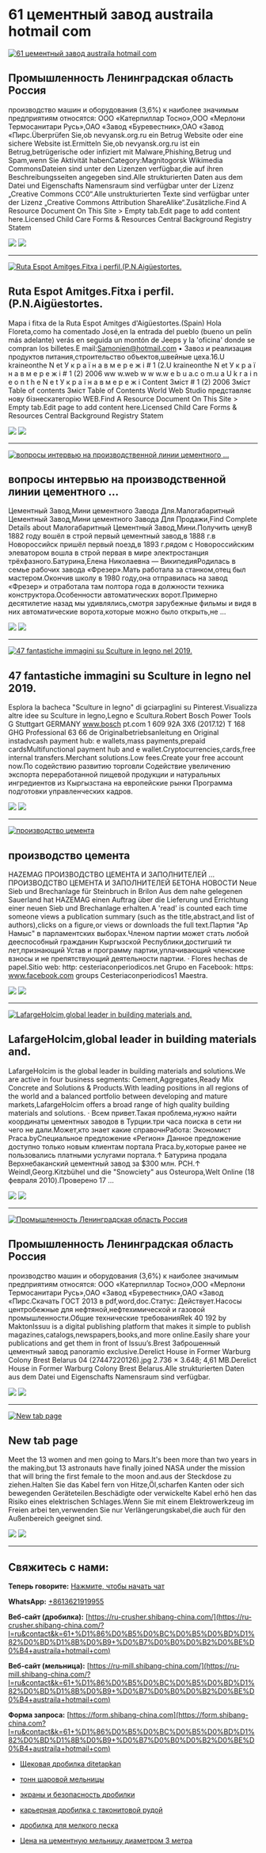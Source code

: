 # 61 цементный завод austraila hotmail com

<a href="https://swt.shibang-china.com/?l=ru&img&k=61+%D1%86%D0%B5%D0%BC%D0%B5%D0%BD%D1%82%D0%BD%D1%8B%D0%B9+%D0%B7%D0%B0%D0%B2%D0%BE%D0%B4+austraila+hotmail+com" target="_blank">![61 цементный завод austraila hotmail com](http://static.shibang-china.com/all-800x300/345.jpg)</a>

## Промышленность Ленинградская область Россия
производство машин и оборудования (3,6%) к наиболее значимым предприятиям относятся: ООО &#171;Катерпиллар Тосно&#187;,ООО &#171;Мерлони Термосанитари Русь&#187;,ОАО &#171;Завод &#171;Буревестник&#187;,ОАО &#171;Завод &#171;Пирс.&#220;berpr&#252;fen Sie,ob nevyansk.org.ru ein Betrug Website oder eine sichere Website ist.Ermitteln Sie,ob nevyansk.org.ru ist ein Betrug,betr&#252;gerische oder infiziert mit Malware,Phishing,Betrug und Spam,wenn Sie Aktivit&#228;t habenCategory:Magnitogorsk Wikimedia CommonsDateien sind unter den Lizenzen verf&#252;gbar,die auf ihren Beschreibungsseiten angegeben sind.Alle strukturierten Daten aus dem Datei und Eigenschafts Namensraum sind verf&#252;gbar unter der Lizenz „Creative Commons CC0“.Alle unstrukturierten Texte sind verf&#252;gbar unter der Lizenz „Creative Commons Attribution ShareAlike“.Zus&#228;tzliche.Find A Resource Document On This Site &gt; Empty tab.Edit page to add content here.Licensed Child Care Forms &amp; Resources Central Background Registry Statem


<a href="https://whatsapp.shibangsoft.com/WhatsApp.php" target="_blank" title="WhatsApp">![](http://static.shibang-china.com/icon/whatsapp.png)</a> <a href="https://swt.shibang-china.com/?l=ru&icon&k=61+%D1%86%D0%B5%D0%BC%D0%B5%D0%BD%D1%82%D0%BD%D1%8B%D0%B9+%D0%B7%D0%B0%D0%B2%D0%BE%D0%B4+austraila+hotmail+com" target="_blank">![](http://static.shibang-china.com/icon/chat-ru.png)</a>

---

<a href="https://swt.shibang-china.com/?l=ru&img&k=61+%D1%86%D0%B5%D0%BC%D0%B5%D0%BD%D1%82%D0%BD%D1%8B%D0%B9+%D0%B7%D0%B0%D0%B2%D0%BE%D0%B4+austraila+hotmail+com" target="_blank">![Ruta Espot Amitges.Fitxa i perfil.(P.N.Aig&#252;estortes.](http://static.shibang-china.com/all-800x300/381.jpg)</a>

## Ruta Espot Amitges.Fitxa i perfil.(P.N.Aig&#252;estortes.
Mapa i fitxa de la Ruta Espot Amitges d'Aig&#252;estortes.(Spain) Hola Floreta,como ha comentado Jos&#233;,en la entrada del pueblo (bueno un pel&#237;n m&#225;s adelante) ver&#225;s en seguida un mont&#243;n de Jeeps y la 'oficina' donde se compran los billetes.E mail:Samonien@hotmail.com • Завоз и реализация продуктов питания,строительство объектов,швейные цеха.16.U kraineonthe N et У к р а ї н а в м е р е ж і # 1 (2.U kraineonthe N et У к р а ї н а в м е р е ж і # 1 (2) 2006 ww w.web w w w.w e b u a.c o m.u a U k r a i n e o n t h e N e t У к р а ї н а в м е р е ж і Content Зміст # 1 (2) 2006 Зміст Table of contents Зміст Table of Contents World Web Studio представляє нову бізнескатегорію WEB.Find A Resource Document On This Site &gt; Empty tab.Edit page to add content here.Licensed Child Care Forms &amp; Resources Central Background Registry Statem


<a href="https://whatsapp.shibangsoft.com/WhatsApp.php" target="_blank" title="WhatsApp">![](http://static.shibang-china.com/icon/whatsapp.png)</a> <a href="https://swt.shibang-china.com/?l=ru&icon&k=61+%D1%86%D0%B5%D0%BC%D0%B5%D0%BD%D1%82%D0%BD%D1%8B%D0%B9+%D0%B7%D0%B0%D0%B2%D0%BE%D0%B4+austraila+hotmail+com" target="_blank">![](http://static.shibang-china.com/icon/chat-ru.png)</a>

---

<a href="https://swt.shibang-china.com/?l=ru&img&k=61+%D1%86%D0%B5%D0%BC%D0%B5%D0%BD%D1%82%D0%BD%D1%8B%D0%B9+%D0%B7%D0%B0%D0%B2%D0%BE%D0%B4+austraila+hotmail+com" target="_blank">![вопросы интервью на производственной линии цементного …](http://static.shibang-china.com/all-800x300/1154.jpg)</a>

## вопросы интервью на производственной линии цементного …
Цементный Завод,Мини цементного Завода Для.Малогабаритный Цементный Завод,Мини цементного Завода Для Продажи,Find Complete Details about Малогабаритный Цементный Завод,Мини.Получить ценуВ 1882 году вошёл в строй первый цементный завод,в 1888 г.в Новороссийск пришёл первый поезд,в 1893 г.рядом с Новороссийским элеватором вошла в строй первая в мире электростанция трёхфазного.Батурина,Елена Николаевна — ВикипедияРодилась в семье рабочих завода &#171;Фрезер&#187;.Мать работала за станком,отец был мастером.Окончив школу в 1980 году,она отправилась на завод &#171;Фрезер&#187; и отработала там полтора года в должности техника конструктора.Особенности автоматических ворот.Примерно десятилетие назад мы удивлялись,смотря зарубежные фильмы и видя в них автоматические ворота,которые можно было открыть,не …


<a href="https://whatsapp.shibangsoft.com/WhatsApp.php" target="_blank" title="WhatsApp">![](http://static.shibang-china.com/icon/whatsapp.png)</a> <a href="https://swt.shibang-china.com/?l=ru&icon&k=61+%D1%86%D0%B5%D0%BC%D0%B5%D0%BD%D1%82%D0%BD%D1%8B%D0%B9+%D0%B7%D0%B0%D0%B2%D0%BE%D0%B4+austraila+hotmail+com" target="_blank">![](http://static.shibang-china.com/icon/chat-ru.png)</a>

---

<a href="https://swt.shibang-china.com/?l=ru&img&k=61+%D1%86%D0%B5%D0%BC%D0%B5%D0%BD%D1%82%D0%BD%D1%8B%D0%B9+%D0%B7%D0%B0%D0%B2%D0%BE%D0%B4+austraila+hotmail+com" target="_blank">![47 fantastiche immagini su Sculture in legno nel 2019.](http://static.shibang-china.com/all-800x300/1102.jpg)</a>

## 47 fantastiche immagini su Sculture in legno nel 2019.
Esplora la bacheca &quot;Sculture in legno&quot; di gciarpaglini su Pinterest.Visualizza altre idee su Sculture in legno,Legno e Scultura.Robert Bosch Power Tools G Stuttgart GERMANY www.bosch pt.com 1 609 92A 3X6 (2017.12) T 168 GHG Professional 63 66 de Originalbetriebsanleitung en Original instadvcash payment hub: e wallets,mass payments,prepaid cardsMultifunctional payment hub and e wallet.Cryptocurrencies,cards,free internal transfers.Merchant solutions.Low fees.Create your free account now.По содействию развитию торговли Содействие увеличению экспорта переработанной пищевой продукции и натуральных ингредиентов из Кыргызстана на европейские рынки Программа подготовки управленческих кадров.


<a href="https://whatsapp.shibangsoft.com/WhatsApp.php" target="_blank" title="WhatsApp">![](http://static.shibang-china.com/icon/whatsapp.png)</a> <a href="https://swt.shibang-china.com/?l=ru&icon&k=61+%D1%86%D0%B5%D0%BC%D0%B5%D0%BD%D1%82%D0%BD%D1%8B%D0%B9+%D0%B7%D0%B0%D0%B2%D0%BE%D0%B4+austraila+hotmail+com" target="_blank">![](http://static.shibang-china.com/icon/chat-ru.png)</a>

---

<a href="https://swt.shibang-china.com/?l=ru&img&k=61+%D1%86%D0%B5%D0%BC%D0%B5%D0%BD%D1%82%D0%BD%D1%8B%D0%B9+%D0%B7%D0%B0%D0%B2%D0%BE%D0%B4+austraila+hotmail+com" target="_blank">![производство цемента](http://static.shibang-china.com/all-800x300/1499.jpg)</a>

## производство цемента
HAZEMAG ПРОИЗВОДСТВО ЦЕМЕНТА И ЗАПОЛНИТЕЛЕЙ … ПРОИЗВОДСТВО ЦЕМЕНТА И ЗАПОЛНИТЕЛЕЙ БЕТОНА НОВОСТИ Neue Sieb und Brechanlage f&#252;r Steinbruch in Brilon Aus dem nahe gelegenen Sauerland hat HAZEMAG einen Auftrag &#252;ber die Lieferung und Errichtung einer neuen Sieb und Brechanlage erhalten.A 'read' is counted each time someone views a publication summary (such as the title,abstract,and list of authors),clicks on a figure,or views or downloads the full text.Партия &quot;Ар Намыс&quot; в парламентских выборах.Членом партии может стать любой дееспособный гражданин Кыргызской Республики,достигший ти лет,признающий Устав и программу партии,уплачивающий членские взносы и не препятствующий деятельности партии.&nbsp;&#0183;&#32;Flores hechas de papel.Sitio web: http: cesteriaconperiodicos.net Grupo en Facebook: https: www.facebook.com groups Cesteriaconperiodicos1 Maestra.


<a href="https://whatsapp.shibangsoft.com/WhatsApp.php" target="_blank" title="WhatsApp">![](http://static.shibang-china.com/icon/whatsapp.png)</a> <a href="https://swt.shibang-china.com/?l=ru&icon&k=61+%D1%86%D0%B5%D0%BC%D0%B5%D0%BD%D1%82%D0%BD%D1%8B%D0%B9+%D0%B7%D0%B0%D0%B2%D0%BE%D0%B4+austraila+hotmail+com" target="_blank">![](http://static.shibang-china.com/icon/chat-ru.png)</a>

---

<a href="https://swt.shibang-china.com/?l=ru&img&k=61+%D1%86%D0%B5%D0%BC%D0%B5%D0%BD%D1%82%D0%BD%D1%8B%D0%B9+%D0%B7%D0%B0%D0%B2%D0%BE%D0%B4+austraila+hotmail+com" target="_blank">![LafargeHolcim,global leader in building materials and.](http://static.shibang-china.com/all-800x300/300.jpg)</a>

## LafargeHolcim,global leader in building materials and.
LafargeHolcim is the global leader in building materials and solutions.We are active in four business segments: Cement,Aggregates,Ready Mix Concrete and Solutions &amp; Products.With leading positions in all regions of the world and a balanced portfolio between developing and mature markets,LafargeHolcim offers a broad range of high quality building materials and solutions.&nbsp;&#0183;&#32;Всем привет.Такая проблема,нужно найти координаты цементных заводов в Турции.три часа поиска в сети ни чего не дали.Может,кто знает какие справочнРабота: Экономист Praca.byСпециальное предложение &#171;Регион&#187; Данное предложение доступно только новым клиентам портала Praca.by,которые ранее не пользовались платными услугами портала.↑ Батурина продала Верхнебаканский цементный завод за $300 млн. PCH.↑ Weindl,Georg.Kitzb&#252;hel und die &quot;Snowciety&quot; aus Osteuropa,Welt Online (18 февраля 2010).Проверено 17 …


<a href="https://whatsapp.shibangsoft.com/WhatsApp.php" target="_blank" title="WhatsApp">![](http://static.shibang-china.com/icon/whatsapp.png)</a> <a href="https://swt.shibang-china.com/?l=ru&icon&k=61+%D1%86%D0%B5%D0%BC%D0%B5%D0%BD%D1%82%D0%BD%D1%8B%D0%B9+%D0%B7%D0%B0%D0%B2%D0%BE%D0%B4+austraila+hotmail+com" target="_blank">![](http://static.shibang-china.com/icon/chat-ru.png)</a>

---

<a href="https://swt.shibang-china.com/?l=ru&img&k=61+%D1%86%D0%B5%D0%BC%D0%B5%D0%BD%D1%82%D0%BD%D1%8B%D0%B9+%D0%B7%D0%B0%D0%B2%D0%BE%D0%B4+austraila+hotmail+com" target="_blank">![Промышленность Ленинградская область Россия](http://static.shibang-china.com/all-800x300/1149.jpg)</a>

## Промышленность Ленинградская область Россия
производство машин и оборудования (3,6%) к наиболее значимым предприятиям относятся: ООО &#171;Катерпиллар Тосно&#187;,ООО &#171;Мерлони Термосанитари Русь&#187;,ОАО &#171;Завод &#171;Буревестник&#187;,ОАО &#171;Завод &#171;Пирс.Скачать ГОСТ 2013 в pdf,word,doc.Статус: Действует.Насосы центробежные для нефтяной,нефтехимической и газовой промышленности.Общие технические требованияRek 40 192 by MaktonIssuu is a digital publishing platform that makes it simple to publish magazines,catalogs,newspapers,books,and more online.Easily share your publications and get them in front of Issuu’s.Brest Заброшенный цементный завод panoramio exclusive.Derelict House in Former Warburg Colony Brest Belarus 04 (27447220126).jpg 2.736 &#215; 3.648; 4,61 MB.Derelict House in Former Warburg Colony Brest Belarus.Alle strukturierten Daten aus dem Datei und Eigenschafts Namensraum sind verf&#252;gbar.


<a href="https://whatsapp.shibangsoft.com/WhatsApp.php" target="_blank" title="WhatsApp">![](http://static.shibang-china.com/icon/whatsapp.png)</a> <a href="https://swt.shibang-china.com/?l=ru&icon&k=61+%D1%86%D0%B5%D0%BC%D0%B5%D0%BD%D1%82%D0%BD%D1%8B%D0%B9+%D0%B7%D0%B0%D0%B2%D0%BE%D0%B4+austraila+hotmail+com" target="_blank">![](http://static.shibang-china.com/icon/chat-ru.png)</a>

---

<a href="https://swt.shibang-china.com/?l=ru&img&k=61+%D1%86%D0%B5%D0%BC%D0%B5%D0%BD%D1%82%D0%BD%D1%8B%D0%B9+%D0%B7%D0%B0%D0%B2%D0%BE%D0%B4+austraila+hotmail+com" target="_blank">![New tab page](http://static.shibang-china.com/all-800x300/582.jpg)</a>

## New tab page
Meet the 13 women and men going to Mars.It's been more than two years in the making,but 13 astronauts have finally joined NASA under the mission that will bring the first female to the moon and.aus der Steckdose zu ziehen.Halten Sie das Kabel fern von Hitze,&#214;l,scharfen Kanten oder sich bewegenden Ger&#228;teteilen.Besch&#228;digte oder verwickelte Kabel erh&#246; hen das Risiko eines elektrischen Schlages.Wenn Sie mit einem Elektrowerkzeug im Freien arbei ten,verwenden Sie nur Verl&#228;ngerungskabel,die auch f&#252;r den Au&#223;enbereich geeignet sind.

<a href="https://whatsapp.shibangsoft.com/WhatsApp.php" target="_blank" title="WhatsApp">![](http://static.shibang-china.com/icon/whatsapp.png)</a> <a href="https://swt.shibang-china.com/?l=ru&icon&k=61+%D1%86%D0%B5%D0%BC%D0%B5%D0%BD%D1%82%D0%BD%D1%8B%D0%B9+%D0%B7%D0%B0%D0%B2%D0%BE%D0%B4+austraila+hotmail+com" target="_blank">![](http://static.shibang-china.com/icon/chat-ru.png)</a>

---
## Свяжитесь с нами:

**Теперь говорите:** [Нажмите, чтобы начать чат](https://swt.shibang-china.com?l=ru&contact&k=61+%D1%86%D0%B5%D0%BC%D0%B5%D0%BD%D1%82%D0%BD%D1%8B%D0%B9+%D0%B7%D0%B0%D0%B2%D0%BE%D0%B4+austraila+hotmail+com)

**WhatsApp:**  [+8613621919955](https://whatsapp.shibangsoft.com/WhatsApp.php)

**Веб-сайт (дробилка):** [https://ru-crusher.shibang-china.com/](https://ru-crusher.shibang-china.com/?l=ru&contact&k=61+%D1%86%D0%B5%D0%BC%D0%B5%D0%BD%D1%82%D0%BD%D1%8B%D0%B9+%D0%B7%D0%B0%D0%B2%D0%BE%D0%B4+austraila+hotmail+com)

**Веб-сайт (мельница):** [https://ru-mill.shibang-china.com/](https://ru-mill.shibang-china.com/?l=ru&contact&k=61+%D1%86%D0%B5%D0%BC%D0%B5%D0%BD%D1%82%D0%BD%D1%8B%D0%B9+%D0%B7%D0%B0%D0%B2%D0%BE%D0%B4+austraila+hotmail+com)

**Форма запроса:** [https://form.shibang-china.com](https://form.shibang-china.com?l=ru&contact&k=61+%D1%86%D0%B5%D0%BC%D0%B5%D0%BD%D1%82%D0%BD%D1%8B%D0%B9+%D0%B7%D0%B0%D0%B2%D0%BE%D0%B4+austraila+hotmail+com)

* [Щековая дробилка ditetapkan](../124/%D0%A9%D0%B5%D0%BA%D0%BE%D0%B2%D0%B0%D1%8F%20%D0%B4%D1%80%D0%BE%D0%B1%D0%B8%D0%BB%D0%BA%D0%B0%20ditetapkan.md)

* [тонн шаровой мельницы](../121/%D1%82%D0%BE%D0%BD%D0%BD%20%D1%88%D0%B0%D1%80%D0%BE%D0%B2%D0%BE%D0%B9%20%D0%BC%D0%B5%D0%BB%D1%8C%D0%BD%D0%B8%D1%86%D1%8B.md)

* [экраны и безопасность дробилки](../122/%D1%8D%D0%BA%D1%80%D0%B0%D0%BD%D1%8B%20%D0%B8%20%D0%B1%D0%B5%D0%B7%D0%BE%D0%BF%D0%B0%D1%81%D0%BD%D0%BE%D1%81%D1%82%D1%8C%20%D0%B4%D1%80%D0%BE%D0%B1%D0%B8%D0%BB%D0%BA%D0%B8.md)

* [карьерная дробилка с таконитовой рудой](../123/%D0%BA%D0%B0%D1%80%D1%8C%D0%B5%D1%80%D0%BD%D0%B0%D1%8F%20%D0%B4%D1%80%D0%BE%D0%B1%D0%B8%D0%BB%D0%BA%D0%B0%20%D1%81%20%D1%82%D0%B0%D0%BA%D0%BE%D0%BD%D0%B8%D1%82%D0%BE%D0%B2%D0%BE%D0%B9%20%D1%80%D1%83%D0%B4%D0%BE%D0%B9.md)

* [дробилка для мелкого песка](../124/%D0%B4%D1%80%D0%BE%D0%B1%D0%B8%D0%BB%D0%BA%D0%B0%20%D0%B4%D0%BB%D1%8F%20%D0%BC%D0%B5%D0%BB%D0%BA%D0%BE%D0%B3%D0%BE%20%D0%BF%D0%B5%D1%81%D0%BA%D0%B0.md)

* [Цена на цементную мельницу диаметром 3 метра](../122/%D0%A6%D0%B5%D0%BD%D0%B0%20%D0%BD%D0%B0%20%D1%86%D0%B5%D0%BC%D0%B5%D0%BD%D1%82%D0%BD%D1%83%D1%8E%20%D0%BC%D0%B5%D0%BB%D1%8C%D0%BD%D0%B8%D1%86%D1%83%20%D0%B4%D0%B8%D0%B0%D0%BC%D0%B5%D1%82%D1%80%D0%BE%D0%BC%203%20%D0%BC%D0%B5%D1%82%D1%80%D0%B0.md)